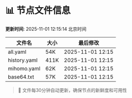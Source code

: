 # 📊 节点文件信息

**更新时间**: 2025-11-01 12:15:14 北京时间

| 文件名 | 大小 | 最后修改 |
|--------|------|----------|
| all.yaml | 54K | 2025-11-01 12:15 |
| history.yaml | 411K | 2025-11-01 12:15 |
| mihomo.yaml | 62K | 2025-11-01 12:15 |
| base64.txt | 57K | 2025-11-01 12:15 |

> 🔄 文件每30分钟自动更新，确保节点的新鲜度和可用性
